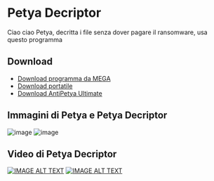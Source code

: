 # Petya Decriptor
Ciao ciao Petya, decritta i file senza dover pagare il ransomware, usa questo programma
## Download
* [Download programma da MEGA](https://bit.ly/manuelpetyadecriptor)
* [Download portatile](https://vichingo455.github.io/Petya%20Decriptor/Manuel's%20Petya%20Decriptor.rar)
* [Download AntiPetya Ultimate](https://vichingo455.github.io/Petya%20Decriptor/AntiPetya%20Ultimate%20ISO%20by%20vichingo455.rar)
## Immagini di Petya e Petya Decriptor
![image](https://user-images.githubusercontent.com/59311016/110317838-f72fcd00-800c-11eb-895c-eec5cf78747a.png)
![image](https://user-images.githubusercontent.com/59311016/110317903-129ad800-800d-11eb-851b-20fd64051e66.png)
## Video di Petya Decriptor
[![IMAGE ALT TEXT](http://img.youtube.com/vi/wwsQropG2JA/0.jpg)](http://www.youtube.com/watch?v=wwsQropG2JA "Manuel's AntiPetya Ultimate")
[![IMAGE ALT TEXT](http://img.youtube.com/vi/w9YkZ1X58V4/0.jpg)](https://www.youtube.com/watch?v=w9YkZ1X58V4 "Manuel's Petya Decriptor")
